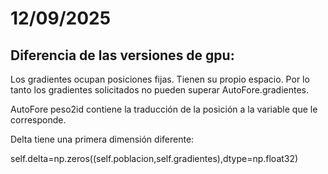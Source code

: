 # 12/09/2025

## Diferencia de las versiones de gpu:

Los gradientes ocupan posiciones fijas. Tienen su propio espacio. Por lo tanto los gradientes solicitados no pueden superar AutoFore.gradientes. 

AutoFore peso2id contiene la traducción de la posición a la variable que le corresponde.

Delta tiene una primera dimensión diferente:

self.delta=np.zeros((self.poblacion,self.gradientes),dtype=np.float32)


